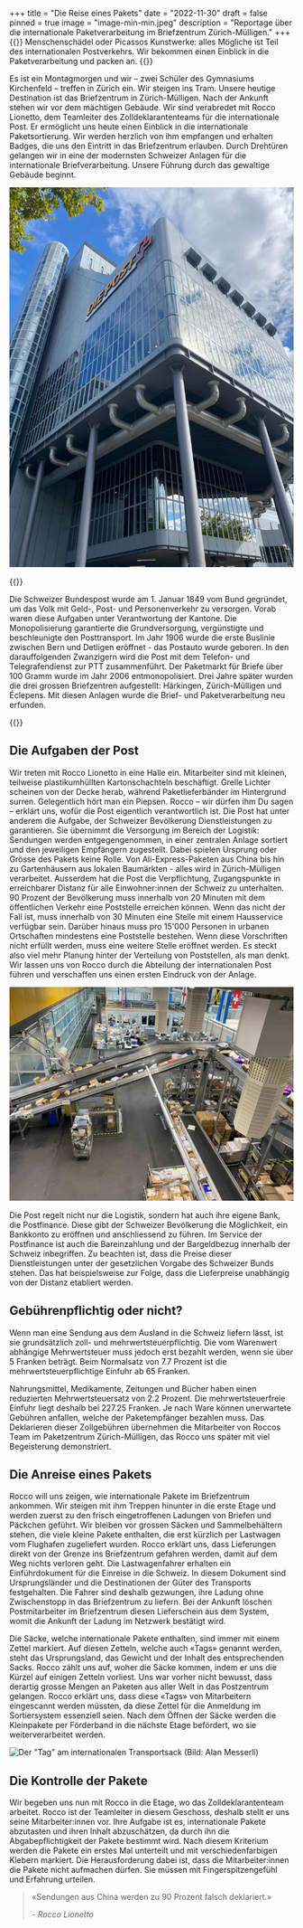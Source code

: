 +++
title = "Die Reise eines Pakets"
date = "2022-11-30"
draft = false
pinned = true
image = "image-min-min.jpeg"
description = "Reportage über die internationale Paketverarbeitung im Briefzentrum Zürich-Mülligen."
+++
{{<lead>}} Menschenschädel oder Picassos Kunstwerke: alles Mögliche ist Teil des internationalen Postverkehrs. Wir bekommen einen Einblick in die Paketverarbeitung und packen an. {{</lead>}}

Es ist ein Montagmorgen und wir – zwei Schüler des Gymnasiums Kirchenfeld – treffen in Zürich ein. Wir steigen ins Tram. Unsere heutige Destination ist das Briefzentrum in Zürich-Mülligen. Nach der Ankunft stehen wir vor dem mächtigen Gebäude. Wir sind verabredet mit Rocco Lionetto, dem Teamleiter des Zolldeklarantenteams für die internationale Post. Er ermöglicht uns heute einen Einblick in die internationale Paketsortierung. Wir werden herzlich von ihm empfangen und erhalten Badges, die uns den Eintritt in das Briefzentrum erlauben. Durch Drehtüren gelangen wir in eine der modernsten Schweizer Anlagen für die internationale Briefverarbeitung. Unsere Führung durch das gewaltige Gebäude beginnt.

![Das Briefzentrum in Zürich-Mülligen (Bild: Alan Messerli)](image2-min.jpeg "Das Briefzentrum in Zürich-Mülligen (Bild: Alan Messerli)")

{{<box title="Die Geschichte der Schweizer Post">}}

Die Schweizer Bundespost wurde am 1. Januar 1849 vom Bund gegründet, um das Volk mit Geld-, Post- und Personenverkehr zu versorgen. Vorab waren diese Aufgaben unter Verantwortung der Kantone. Die Monopolisierung garantierte die Grundversorgung, vergünstigte und beschleunigte den Posttransport. Im Jahr 1906 wurde die erste Buslinie zwischen Bern und Detligen eröffnet - das Postauto wurde geboren. In den darauffolgenden Zwanzigern wird die Post mit dem Telefon- und Telegrafendienst zur PTT zusammenführt. Der Paketmarkt für Briefe über 100 Gramm wurde im Jahr 2006 entmonopolisiert. Drei Jahre später wurden die drei grossen Briefzentren aufgestellt: Härkingen, Zürich-Mülligen und Éclepens. Mit diesen Anlagen wurde die Brief- und Paketverarbeitung neu erfunden. 

{{</box>}}

## Die Aufgaben der Post

Wir treten mit Rocco Lionetto in eine Halle ein. Mitarbeiter sind mit kleinen, teilweise plastikumhüllten Kartonschachteln beschäftigt. Grelle Lichter scheinen von der Decke herab, während Paketlieferbänder im Hintergrund surren. Gelegentlich hört man ein Piepsen. Rocco – wir dürfen ihm Du sagen – erklärt uns, wofür die Post eigentlich verantwortlich ist. Die Post hat unter anderem die Aufgabe, der Schweizer Bevölkerung Dienstleistungen zu garantieren. Sie übernimmt die Versorgung im Bereich der Logistik: Sendungen werden entgegengenommen, in einer zentralen Anlage sortiert und den jeweiligen Empfängern zugestellt. Dabei spielen Ursprung oder Grösse des Pakets keine Rolle. Von Ali-Express-Paketen aus China bis hin zu Gartenhäusern aus lokalen Baumärkten - alles wird in Zürich-Mülligen verarbeitet. Ausserdem hat die Post die Verpflichtung, Zugangspunkte in erreichbarer Distanz für alle Einwohner:innen der Schweiz zu unterhalten. 90 Prozent der Bevölkerung muss innerhalb von 20 Minuten mit dem öffentlichen Verkehr eine Poststelle erreichen können. Wenn das nicht der Fall ist, muss innerhalb von 30 Minuten eine Stelle mit einem Hausservice verfügbar sein. Darüber hinaus muss pro 15'000 Personen in urbanen Ortschaften mindestens eine Poststelle bestehen. Wenn diese Vorschriften nicht erfüllt werden, muss eine weitere Stelle eröffnet werden. Es steckt also viel mehr Planung hinter der Verteilung von Poststellen, als man denkt. Wir lassen uns von Rocco durch die Abteilung der internationalen Post führen und verschaffen uns einen ersten Eindruck von der Anlage.

![Überblick über den internationalen Bereich der Briefsortierung (Bild: Alan Messerli)](image4-min.jpeg "Überblick über den internationalen Bereich der Briefsortierung (Bild: Alan Messerli)")

Die Post regelt nicht nur die Logistik, sondern hat auch ihre eigene Bank, die Postfinance. Diese gibt der Schweizer Bevölkerung die Möglichkeit, ein Bankkonto zu eröffnen und anschliessend zu führen. Im Service der Postfinance ist auch die Bareinzahlung und der Bargeldbezug innerhalb der Schweiz inbegriffen. Zu beachten ist, dass die Preise dieser Dienstleistungen unter der gesetzlichen Vorgabe des Schweizer Bunds stehen. Das hat beispielsweise zur Folge, dass die Lieferpreise unabhängig von der Distanz etabliert werden.

## Gebührenpflichtig oder nicht?

Wenn man eine Sendung aus dem Ausland in die Schweiz liefern lässt, ist sie grundsätzlich zoll- und mehrwertsteuerpflichtig. Die vom Warenwert abhängige Mehrwertsteuer muss jedoch erst bezahlt werden, wenn sie über 5 Franken beträgt. Beim Normalsatz von 7.7 Prozent ist die mehrwertsteuerpflichtige Einfuhr ab 65 Franken.

Nahrungsmittel, Medikamente, Zeitungen und Bücher haben einen reduzierten Mehrwertsteuersatz von 2.2 Prozent. Die mehrwertsteuerfreie Einfuhr liegt deshalb bei 227.25 Franken. Je nach Ware können unerwartete Gebühren anfallen, welche der Paketempfänger bezahlen muss. Das Deklarieren dieser Zollgebühren übernehmen die Mitarbeiter von Roccos Team im Paketzentrum Zürich-Mülligen, das Rocco uns später mit viel Begeisterung demonstriert.

## Die Anreise eines Pakets

Rocco will uns zeigen, wie internationale Pakete im Briefzentrum ankommen. Wir steigen mit ihm Treppen hinunter in die erste Etage und werden zuerst zu den frisch eingetroffenen Ladungen von Briefen und Päckchen geführt. Wir bleiben vor grossen Säcken und Sammelbehältern stehen, die viele kleine Pakete enthalten, die erst kürzlich per Lastwagen vom Flughafen zugeliefert wurden. Rocco erklärt uns, dass Lieferungen direkt von der Grenze ins Briefzentrum gefahren werden, damit auf dem Weg nichts verloren geht. Die Lastwagenfahrer erhalten ein Einführdokument für die Einreise in die Schweiz. In diesem Dokument sind Ursprungsländer und die Destinationen der Güter des Transports festgehalten. Die Fahrer sind deshalb gezwungen, ihre Ladung ohne Zwischenstopp in das Briefzentrum zu liefern. Bei der Ankunft löschen Postmitarbeiter im Briefzentrum diesen Lieferschein aus dem System, womit die Ankunft der Ladung im Netzwerk bestätigt wird.

Die Säcke, welche internationale Pakete enthalten, sind immer mit einem Zettel markiert. Auf diesen Zetteln, welche auch «Tags» genannt werden, steht das Ursprungsland, das Gewicht und der Inhalt des entsprechenden Sacks. Rocco zählt uns auf, woher die Säcke kommen, indem er uns die Kürzel auf einigen Zetteln vorliest. Uns war vorher nicht bewusst, dass derartig grosse Mengen an Paketen aus aller Welt in das Postzentrum gelangen. Rocco erklärt uns, dass diese «Tags» von Mitarbeitern eingescannt werden müssten, da diese Zettel für die Anmeldung im Sortiersystem essenziell seien. Nach dem Öffnen der Säcke werden die Kleinpakete per Förderband in die nächste Etage befördert, wo sie weiterverarbeitet werden.

![Der "Tag" am internationalen Transportsack (Bild: Alan Messerli)](image7-min.jpeg "Der \"Tag\" am internationalen Transportsack (Bild: Alan Messerli)")

## Die Kontrolle der Pakete

Wir begeben uns nun mit Rocco in die Etage, wo das Zolldeklarantenteam arbeitet. Rocco ist der Teamleiter in diesem Geschoss, deshalb stellt er uns seine Mitarbeiter:innen vor. Ihre Aufgabe ist es, internationale Pakete abzutasten und ihren Inhalt abzuschätzen, da durch ihn die Abgabepflichtigkeit der Pakete bestimmt wird. Nach diesem Kriterium werden die Pakete ein erstes Mal unterteilt und mit verschiedenfarbigen Klebern markiert. Die Herausforderung dabei ist, dass die Mitarbeiter:innen die Pakete nicht aufmachen dürfen. Sie müssen mit Fingerspitzengefühl und Erfahrung urteilen.

> «Sendungen aus China werden zu 90 Prozent falsch deklariert.»
>
> *\- Rocco Lionetto*